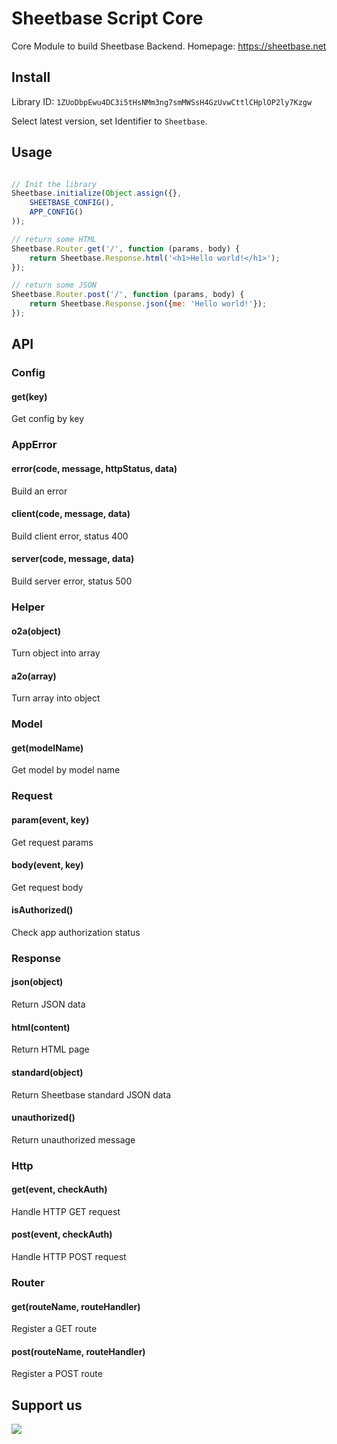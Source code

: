 # Sheetbase Script Core

Core Module to build Sheetbase Backend. Homepage: https://sheetbase.net

## Install

Library ID: ``1ZUoDbpEwu4DC3i5tHsNMm3ng7smMWSsH4GzUvwCttlCHplOP2ly7Kzgw``

Select latest version, set Identifier to ``Sheetbase``.

## Usage

```js

// Init the library
Sheetbase.initialize(Object.assign({},
    SHEETBASE_CONFIG(),
    APP_CONFIG()
));

// return some HTML
Sheetbase.Router.get('/', function (params, body) {
    return Sheetbase.Response.html('<h1>Hello world!</h1>');
});

// return some JSON
Sheetbase.Router.post('/', function (params, body) {
    return Sheetbase.Response.json({me: 'Hello world!'});
});

```

## API

### Config

#### get(key)
Get config by key

### AppError

#### error(code, message, httpStatus, data)
Build an error

#### client(code, message, data)
Build client error, status 400

#### server(code, message, data)
Build server error, status 500

### Helper

#### o2a(object)
Turn object into array

#### a2o(array)
Turn array into object

### Model

#### get(modelName)
Get model by model name

### Request

#### param(event, key)
Get request params

#### body(event, key)
Get request body

#### isAuthorized()
Check app authorization status

### Response

#### json(object)
Return JSON data

#### html(content)
Return HTML page

#### standard(object)
Return Sheetbase standard JSON data

#### unauthorized()
Return unauthorized message

### Http

#### get(event, checkAuth)
Handle HTTP GET request

#### post(event, checkAuth)
Handle HTTP POST request

### Router

#### get(routeName, routeHandler)
Register a GET route

#### post(routeName, routeHandler)
Register a POST route

## Support us
[<img src="https://cloakandmeeple.files.wordpress.com/2017/06/become_a_patron_button3x.png?w=200">](https://www.patreon.com/lamnhan)